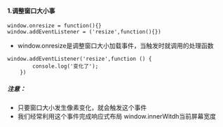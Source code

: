 #### 1.调整窗口大小事

```
window.onresize = function(){}
window.addEventListener = ('resize',function(){})
```

-   window.onresize是调整窗口大小加载事件，当触发时就调用的处理函数

```
window.addEventListener('resize',function () {
        console.log('变化了');
    })
```

##### 注意：

-   只要窗口大小发生像素变化，就会触发这个事件
-   我们经常利用这个事件完成响应式布局 window.innerWitdh当前屏幕宽度

